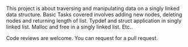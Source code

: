 This project is about traversing and manipulating data on a singly linked data structure.
Basic Tasks covered involves adding new nodes, deleting nodes and returning length of list.
Typdef and struct application in singly linked list.
Malloc and free in a singly linked list.
Etc..

Code reviews are welcome. You can request for a pull request.
